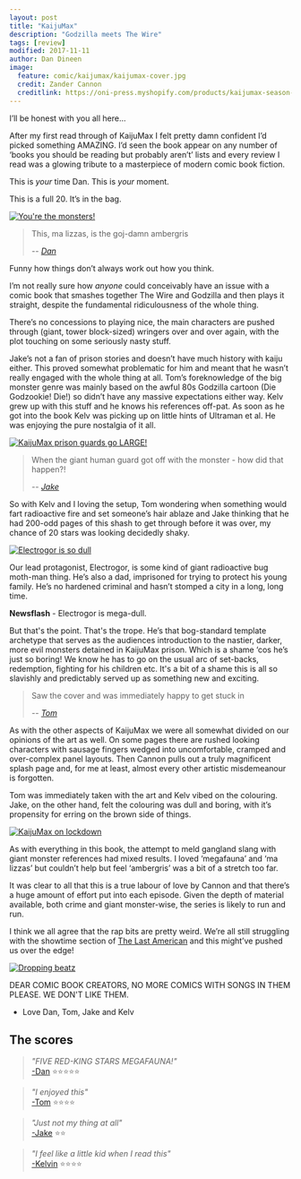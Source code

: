 ```yaml
---
layout: post
title: "KaijuMax"
description: "Godzilla meets The Wire"
tags: [review]
modified: 2017-11-11
author: Dan Dineen
image:
  feature: comic/kaijumax/kaijumax-cover.jpg
  credit: Zander Cannon
  creditlink: https://oni-press.myshopify.com/products/kaijumax-season-1-tpb
---
```


I’ll be honest with you all here...

After my first read through of KaijuMax I felt pretty damn confident I’d picked something AMAZING. I’d seen the book appear on any number of ‘books you should be reading but probably aren’t’ lists and every review I read was a glowing tribute to a masterpiece of modern comic book fiction.

This is *your* time Dan. This is *your* moment.

This is a full 20. It’s in the bag.

[![You're the monsters!]({{site.url}}/images/comic/kaijumax/kaijumax-yourethemonsters.jpg)]({{site.url}}/images/comic/kaijumax/kaijumax-yourethemonsters.jpg)

> This, ma lizzas, is the goj-damn ambergris
>
> -- <cite>[Dan](https://twitter.com/dandineen)</cite>

Funny how things don’t always work out how you think.

I’m not really sure how *anyone* could conceivably have an issue with a comic book that smashes together The Wire and Godzilla and then plays it straight, despite the fundamental ridiculousness of the whole thing.

There’s no concessions to playing nice, the main characters are pushed through (giant, tower block-sized) wringers over and over again, with the plot touching on some seriously nasty stuff. 

Jake’s not a fan of prison stories and doesn’t have much history with kaiju either. This proved somewhat problematic for him and meant that he wasn’t really engaged with the whole thing at all. Tom’s foreknowledge of the big monster genre was mainly based on the awful 80s Godzilla cartoon (Die Godzookie! Die!) so didn’t have any massive expectations either way. Kelv grew up with this stuff and he knows his references off-pat. As soon as he got into the book Kelv was picking up on little hints of Ultraman et al. He was enjoying the pure nostalgia of it all.

[![KaijuMax prison guards go LARGE!]({{site.url}}/images/comic/kaijumax/kaijumax-craters.jpg)]({{site.url}}/images/comic/kaijumax/kaijumax-craters.jpg)

> When the giant human guard got off with the monster - how did that happen?!
>
> -- <cite>[Jake](https://twitter.com/tygertale)</cite>

So with Kelv and I loving the setup, Tom wondering when something would fart radioactive fire and set someone’s hair ablaze and Jake thinking that he had 200-odd pages of this shash to get through before it was over, my chance of 20 stars was looking decidedly shaky.

[![Electrogor is so dull]({{site.url}}/images/comic/kaijumax/kaijumax-electrogor.jpg)]({{site.url}}/images/comic/kaijumax/kaijumax-electrogor.jpg)

Our lead protagonist, Electrogor, is some kind of giant radioactive bug moth-man thing. He’s also a dad, imprisoned for trying to protect his young family. He’s no hardened criminal and hasn’t stomped a city in a long, long time.

**Newsflash** - Electrogor is mega-dull.

But that's the point. That's the trope. He’s that bog-standard template archetype that serves as the audiences introduction to the nastier, darker, more evil monsters detained in KaijuMax prison. Which is a shame ‘cos he’s just so boring! We know he has to go on the usual arc of set-backs, redemption, fighting for his children etc. It's a bit of a shame this is all so slavishly and predictably served up as something new and exciting. 

> Saw the cover and was immediately happy to get stuck in
>
> -- <cite>[Tom](https://twitter.com/tomwe)</cite>

As with the other aspects of KaijuMax we were all somewhat divided on our opinions of the art as well. On some pages there are rushed looking characters with sausage fingers wedged into uncomfortable, cramped and over-complex panel layouts. Then Cannon pulls out a truly magnificent splash page and, for me at least, almost every other artistic misdemeanour is forgotten.

Tom was immediately taken with the art and Kelv vibed on the colouring. Jake, on the other hand, felt the colouring was dull and boring, with it’s propensity for erring on the brown side of things.

[![KaijuMax on lockdown]({{site.url}}/images/comic/kaijumax/kaijumax-lockdown.jpg)]({{site.url}}/images/comic/kaijumax/kaijumax-lockdown.jpg)

As with everything in this book, the attempt to meld gangland slang with giant monster references had mixed results. I loved ‘megafauna’ and ‘ma lizzas’ but couldn’t help but feel ‘ambergris’ was a bit of a stretch too far. 

It was clear to all that this is a true labour of love by Cannon and that there’s a huge amount of effort put into each episode. Given the depth of material available, both crime and giant monster-wise, the series is likely to run and run.

I think we all agree that the rap bits are pretty weird. We’re all still struggling with the showtime section of [The Last American]({{site.url}}/the-last-american) and this might’ve pushed us over the edge!

[![Dropping beatz]({{site.url}}/images/comic/kaijumax/kaijumax-rap.jpg)]({{site.url}}/images/comic/kaijumax/kaijumax-rap.jpg)

DEAR COMIC BOOK CREATORS, NO MORE COMICS WITH SONGS IN THEM PLEASE. WE DON'T LIKE THEM.
- Love Dan, Tom, Jake and Kelv

## The scores

>*"FIVE RED-KING STARS MEGAFAUNA!"*<br>
> [-Dan](http://twitter.com/dandineen) ⭐⭐⭐⭐⭐

>*"I enjoyed this"*<br>
> [-Tom](http://twitter.com/tomwe) ⭐⭐⭐⭐

>*"Just not my thing at all"*<br>
>[-Jake](http://twitter.com/tygertale) ⭐⭐

>*"I feel like a little kid when I read this"*<br>
>[-Kelvin](http://twitter.com/chao_xian)  ⭐⭐⭐⭐